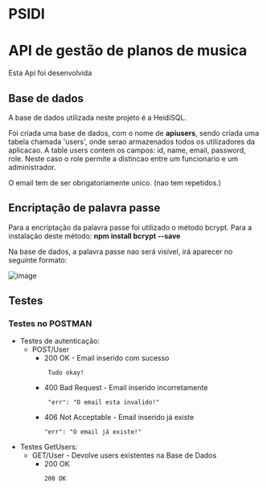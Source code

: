 # PSIDI
# API de gestão de planos de musica
Esta Api foi desenvolvida 




## Base de dados
A base de dados utilizada neste projeto é a HeidiSQL.

Foi criada uma base de dados, com o nome de **apiusers**, sendo criada uma tabela chamada 'users', onde serao armazenados todos os utilizadores da aplicacao.
A table users contem os campos: id, name, email, password, role.
Neste caso o role permite a distincao entre um funcionario e um administrador.

O email tem de ser obrigatoriamente unico. (nao tem repetidos.)

## Encriptação de palavra passe
Para a encriptação da palavra passe foi utilizado o método bcrypt. Para a instalação deste método: **npm install bcrypt --save**

Na base de dados, a palavra passe nao será visível, irá aparecer no seguinte formato:

![image](https://user-images.githubusercontent.com/119684676/207591221-3eb359e4-cac6-4b37-ba06-bb1a3d7bc15f.png)



## Testes
### Testes no POSTMAN
- Testes de autenticação:
    - POST/User
       - 200 OK - Email inserido com sucesso
         ```
          Tudo okay!
         ```
       - 400 Bad Request - Email inserido incorretamente
         ```
          "err": "O email esta invalido!"
         ```
       - 406 Not Acceptable - Email inserido já existe
         ```
         "err": "O email já existe!"
         ````
- Testes GetUsers:
  - GET/User - Devolve users existentes na Base de Dados
      - 200 OK
        ````
        200 OK
        ````

